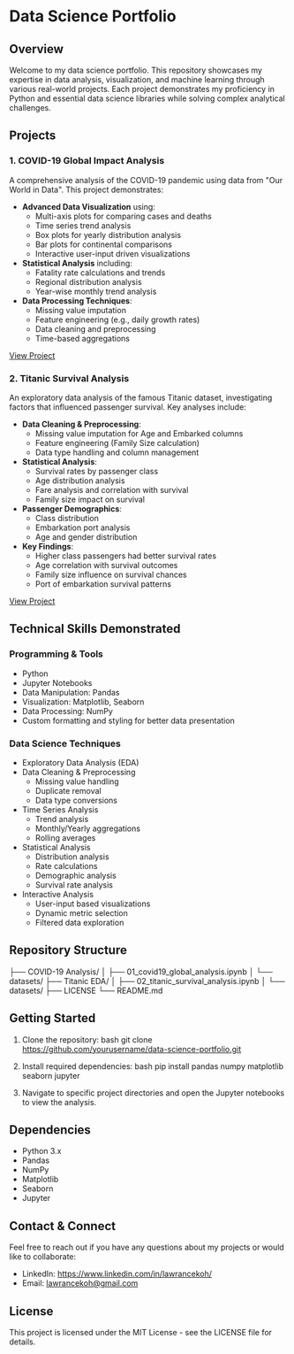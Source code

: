 # Data Science Portfolio

## Overview
Welcome to my data science portfolio. This repository showcases my expertise in data analysis, visualization, and machine learning through various real-world projects. Each project demonstrates my proficiency in Python and essential data science libraries while solving complex analytical challenges.

## Projects

### 1. COVID-19 Global Impact Analysis
A comprehensive analysis of the COVID-19 pandemic using data from "Our World in Data". This project demonstrates:

- **Advanced Data Visualization** using:
  - Multi-axis plots for comparing cases and deaths
  - Time series trend analysis
  - Box plots for yearly distribution analysis
  - Bar plots for continental comparisons
  - Interactive user-input driven visualizations
- **Statistical Analysis** including:
  - Fatality rate calculations and trends
  - Regional distribution analysis
  - Year-wise monthly trend analysis
- **Data Processing Techniques**:
  - Missing value imputation
  - Feature engineering (e.g., daily growth rates)
  - Data cleaning and preprocessing
  - Time-based aggregations

[View Project](./COVID-19%20Analysis/01_covid19_global_analysis.ipynb)

### 2. Titanic Survival Analysis
An exploratory data analysis of the famous Titanic dataset, investigating factors that influenced passenger survival. Key analyses include:

- **Data Cleaning & Preprocessing**:
  - Missing value imputation for Age and Embarked columns
  - Feature engineering (Family Size calculation)
  - Data type handling and column management
- **Statistical Analysis**:
  - Survival rates by passenger class
  - Age distribution analysis
  - Fare analysis and correlation with survival
  - Family size impact on survival
- **Passenger Demographics**:
  - Class distribution
  - Embarkation port analysis
  - Age and gender distribution
- **Key Findings**:
  - Higher class passengers had better survival rates
  - Age correlation with survival outcomes
  - Family size influence on survival chances
  - Port of embarkation survival patterns

[View Project](./Titanic%20EDA/02_titanic_survival_analysis.ipynb)

## Technical Skills Demonstrated

### Programming & Tools
- Python
- Jupyter Notebooks
- Data Manipulation: Pandas
- Visualization: Matplotlib, Seaborn
- Data Processing: NumPy
- Custom formatting and styling for better data presentation

### Data Science Techniques
- Exploratory Data Analysis (EDA)
- Data Cleaning & Preprocessing
  - Missing value handling
  - Duplicate removal
  - Data type conversions
- Time Series Analysis
  - Trend analysis
  - Monthly/Yearly aggregations
  - Rolling averages
- Statistical Analysis
  - Distribution analysis
  - Rate calculations
  - Demographic analysis
  - Survival rate analysis
- Interactive Analysis
  - User-input based visualizations
  - Dynamic metric selection
  - Filtered data exploration

## Repository Structure
├── COVID-19 Analysis/
│   ├── 01_covid19_global_analysis.ipynb
│   └── datasets/
├── Titanic EDA/
│   ├── 02_titanic_survival_analysis.ipynb
│   └── datasets/
├── LICENSE
└── README.md

## Getting Started
1. Clone the repository:
bash
git clone https://github.com/yourusername/data-science-portfolio.git

2. Install required dependencies:
bash
pip install pandas numpy matplotlib seaborn jupyter

3. Navigate to specific project directories and open the Jupyter notebooks to view the analysis.

## Dependencies
- Python 3.x
- Pandas
- NumPy
- Matplotlib
- Seaborn
- Jupyter

## Contact & Connect
Feel free to reach out if you have any questions about my projects or would like to collaborate:

- LinkedIn: https://www.linkedin.com/in/lawrancekoh/
- Email: lawrancekoh@gmail.com

## License
This project is licensed under the MIT License - see the LICENSE file for details.
